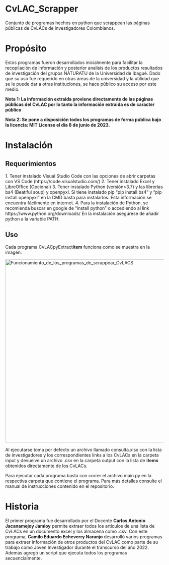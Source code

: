 # CvLAC_Scrapper
Conjunto de programas hechos en python que scrappean las páginas públicas de CvLACs de investigadores Colombianos.

<h1>Propósito</h1>
Estos programas fueron desarrollados inicialmente para facilitar la recopilación de información y posterior analisis de los productos resultados de investigación del grupos NATURATU de la Universidad de Ibagué. Dado que su uso fue requerido en otras áreas de la universidad y la utilidad que se le puede dar a otras instituciones, se hace público su acceso por este medio. 

<b>Nota 1: La información extraida proviene directamente de las páginas públicas del CvLAC por lo tanto la información extraida es de caracter público</b>

<b>Nota 2: Se pone a disposición todos los programas de forma pública bajo la licencia: MIT License el día 8 de junio de 2023.</b>

<h1>Instalación</h1>
<h2>Requerimientos</h2>
1. Tener instalado Visual Studio Code con las opciones de abrir carpetas con VS Code (https://code.visualstudio.com/)
2. Tener instalado Excel y LibreOffice (Opcional)
3. Tener instalado Python (versión>3.7) y las librerías bs4 (Beatiful soup) y openpyxl. Si tiene instalado pip “pip install bs4” y “pip install openpyxl” en la CMD basta para instalarlos. Esta información se encuentra fácilmente en internet.
4. Para la instalación de Python, se recomienda buscar en google de “install python” o accediendo al link https://www.python.org/downloads/
En la instalación asegúrese de añadir python a la variable PATH.


<h2>Uso</h2>

Cada programa CvLACpyExtract<b color="blue">item</b> funciona como se muestra en la imagen:

<img width="581" alt="Funcionamiento_de_los_programas_de_scrappear_CvLACS" src="https://github.com/CamiloEEN/CvLAC_Scrapper/assets/88359710/40ac5cc7-e39a-49bc-b236-12bc066ac041">

Al ejecutarse toma por defecto un archivo llamado consulta.xlsx con la lista de investigadores y los correspondientes links a los CvLACs en la carpeta input y devuelve un archivo .csv en la carpeta output con la lista de <b color="blue">items</b> obtenidos directamente de los CvLACs.

Para ejecutar cada programa basta con correr el archivo main.py en la respectiva carpeta que contiene el programa. Para más detalles consulte el manual de instrucciones contenido en el repositorio.

<h1>Historia</h1>
El primer programa fue desarrollado por el Docente <b>Carlos Antonio Jacanamejoy Jamioy</b> permite extraer todos los artículos de una lista de CvLACs en un documento excel y los almacena como .csv. Con este programa, <b>Camilo Eduardo Echeverry Naranjo</b> desarrolló varios programas para extraer información de otros productos del CvLAC como parte de su trabajo como Joven Investigador durante el transcurso del año 2022. Además agregó un script que ejecuta todos los programas secuencialmente.


